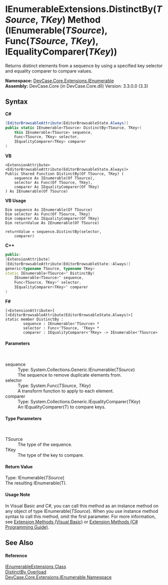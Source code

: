 # IEnumerableExtensions.DistinctBy(*TSource*, *TKey*) Method (IEnumerable(*TSource*), Func(*TSource*, *TKey*), IEqualityComparer(*TKey*))
 

Returns distinct elements from a sequence by using a specified key selector and equality comparer to compare values.

**Namespace:**&nbsp;<a href="N_DevCase_Core_Extensions_IEnumerable">DevCase.Core.Extensions.IEnumerable</a><br />**Assembly:**&nbsp;DevCase.Core (in DevCase.Core.dll) Version: 3.3.0.0 (3.3)

## Syntax

**C#**<br />
``` C#
[EditorBrowsableAttribute(EditorBrowsableState.Always)]
public static IEnumerable<TSource> DistinctBy<TSource, TKey>(
	this IEnumerable<TSource> sequence,
	Func<TSource, TKey> selector,
	IEqualityComparer<TKey> comparer
)

```

**VB**<br />
``` VB
<ExtensionAttribute>
<EditorBrowsableAttribute(EditorBrowsableState.Always)>
Public Shared Function DistinctBy(Of TSource, TKey) ( 
	sequence As IEnumerable(Of TSource),
	selector As Func(Of TSource, TKey),
	comparer As IEqualityComparer(Of TKey)
) As IEnumerable(Of TSource)
```

**VB Usage**<br />
``` VB Usage
Dim sequence As IEnumerable(Of TSource)
Dim selector As Func(Of TSource, TKey)
Dim comparer As IEqualityComparer(Of TKey)
Dim returnValue As IEnumerable(Of TSource)

returnValue = sequence.DistinctBy(selector, 
	comparer)
```

**C++**<br />
``` C++
public:
[ExtensionAttribute]
[EditorBrowsableAttribute(EditorBrowsableState::Always)]
generic<typename TSource, typename TKey>
static IEnumerable<TSource>^ DistinctBy(
	IEnumerable<TSource>^ sequence, 
	Func<TSource, TKey>^ selector, 
	IEqualityComparer<TKey>^ comparer
)
```

**F#**<br />
``` F#
[<ExtensionAttribute>]
[<EditorBrowsableAttribute(EditorBrowsableState.Always)>]
static member DistinctBy : 
        sequence : IEnumerable<'TSource> * 
        selector : Func<'TSource, 'TKey> * 
        comparer : IEqualityComparer<'TKey> -> IEnumerable<'TSource> 

```


#### Parameters
&nbsp;<dl><dt>sequence</dt><dd>Type: System.Collections.Generic.IEnumerable(*TSource*)<br />The sequence to remove duplicate elements from.</dd><dt>selector</dt><dd>Type: System.Func(*TSource*, *TKey*)<br />A transform function to apply to each element.</dd><dt>comparer</dt><dd>Type: System.Collections.Generic.IEqualityComparer(*TKey*)<br />An IEqualityComparer(T) to compare keys.</dd></dl>

#### Type Parameters
&nbsp;<dl><dt>TSource</dt><dd>The type of the sequence.</dd><dt>TKey</dt><dd>The type of the key to compare.</dd></dl>

#### Return Value
Type: IEnumerable(*TSource*)<br />The resulting IEnumerable(T).

#### Usage Note
In Visual Basic and C#, you can call this method as an instance method on any object of type IEnumerable(*TSource*). When you use instance method syntax to call this method, omit the first parameter. For more information, see <a href="https://docs.microsoft.com/dotnet/visual-basic/programming-guide/language-features/procedures/extension-methods">Extension Methods (Visual Basic)</a> or <a href="https://docs.microsoft.com/dotnet/csharp/programming-guide/classes-and-structs/extension-methods">Extension Methods (C# Programming Guide)</a>.

## See Also


#### Reference
<a href="T_DevCase_Core_Extensions_IEnumerable_IEnumerableExtensions">IEnumerableExtensions Class</a><br /><a href="Overload_DevCase_Core_Extensions_IEnumerable_IEnumerableExtensions_DistinctBy">DistinctBy Overload</a><br /><a href="N_DevCase_Core_Extensions_IEnumerable">DevCase.Core.Extensions.IEnumerable Namespace</a><br />